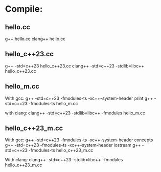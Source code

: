 # Compile:

## hello.cc
g++ hello.cc
clang++ hello.cc

## hello_c++23.cc
g++ -std=c++23 hello_c++23.cc 
clang++ -std=c++23 -stdlib=libc++ hello_c++23.cc 

## hello_m.cc

With gcc:
g++ -std=c++23 -fmodules-ts -xc++-system-header print
g++ -std=c++23 -fmodules-ts hello_m.cc

with clang:
clang++ -std=c++23 -stdlib=libc++ -fmodules hello_m.cc

## hello_c++23_m.cc

With gcc:
g++ -std=c++23 -fmodules-ts -xc++-system-header concepts
g++ -std=c++23 -fmodules-ts -xc++-system-header iostream
g++ -std=c++23 -fmodules-ts hello_c++23_m.cc

With clang:
clang++ -std=c++23 -stdlib=libc++ -fmodules hello_c++23_m.cc


